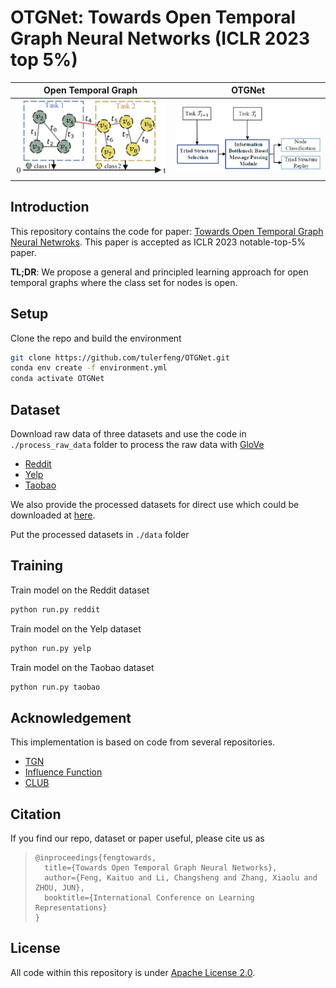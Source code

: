 # OTGNet: Towards Open Temporal Graph Neural Networks (ICLR 2023 top 5%)



|                 Open Temporal Graph                  |                        OTGNet                        |
| :--------------------------------------------------: | :--------------------------------------------------: |
| <img src="./figures/teaser.png" width="1000px" /> | <img src="./figures/OTGNet.png" width="1000px"/> |



## Introduction

This repository contains the code for paper: [Towards Open Temporal Graph Neural Netwroks](https://openreview.net/pdf?id=N9Pk5iSCzAn). This paper is accepted as ICLR 2023 notable-top-5% paper. 

**TL;DR**: We propose a general and principled learning approach for open temporal graphs where the class set for nodes is open.

## Setup

Clone the repo and build the environment

```bash
git clone https://github.com/tulerfeng/OTGNet.git
conda env create -f environment.yml
conda activate OTGNet
```

## Dataset

Download raw data of three datasets and use the code in `./process_raw_data` folder to process the raw data with [GloVe](https://nlp.stanford.edu/data/glove.42B.300d.zip)

+ [Reddit](https://files.pushshift.io/reddit/comments/)
+ [Yelp](https://www.yelp.com/dataset)
+ [Taobao](https://tianchi.aliyun.com/dataset/dataDetail?dataId=9716)

We also provide the processed datasets for direct use which could be downloaded at [here](https://drive.google.com/file/d/1s0sfgAMrNi-NOQCCFqIGFNK9K_zdKh9a/view?usp=share_link). 

Put the processed datasets in `./data` folder

## Training

Train model on the Reddit dataset

```bash
python run.py reddit
```

Train model on the Yelp dataset

```bash
python run.py yelp
```

Train model on the Taobao dataset

```bash
python run.py taobao
```

## Acknowledgement

This implementation is based on code from several repositories.

+ [TGN](https://github.com/twitter-research/tgn)
+ [Influence Function](https://github.com/mr3coi/influence_fn_pytorch)
+ [CLUB](https://github.com/Linear95/CLUB)

## Citation

If you find our repo, dataset or paper useful, please cite us as

> ```
> @inproceedings{fengtowards,
>   title={Towards Open Temporal Graph Neural Networks},
>   author={Feng, Kaituo and Li, Changsheng and Zhang, Xiaolu and ZHOU, JUN},
>   booktitle={International Conference on Learning Representations}
> }
> ```

## License

All code within this repository is under [Apache License 2.0](https://www.apache.org/licenses/LICENSE-2.0).
